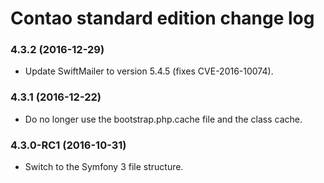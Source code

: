 # Contao standard edition change log

### 4.3.2 (2016-12-29)

 * Update SwiftMailer to version 5.4.5 (fixes CVE-2016-10074).

### 4.3.1 (2016-12-22)

 * Do no longer use the bootstrap.php.cache file and the class cache.

### 4.3.0-RC1 (2016-10-31)

 * Switch to the Symfony 3 file structure.
